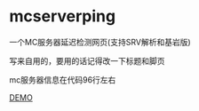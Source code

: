 # mcserverping
一个MC服务器延迟检测网页(支持SRV解析和基岩版)

写来自用的，要用的话记得改一下标题和脚页

mc服务器信息在代码96行左右

[DEMO](https://pingdemo.codewaves.cn/)

